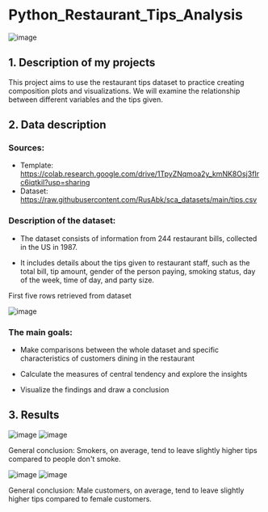 # Python_Restaurant_Tips_Analysis

![image](https://github.com/user-attachments/assets/49c22b81-b417-404f-9683-ec368b439885)

## 1. Description of my projects
This project aims to use the restaurant tips dataset to practice creating composition plots and visualizations. We will examine the relationship between different variables and the tips given.

## 2. Data description

### Sources:
- Template: https://colab.research.google.com/drive/1TpyZNqmoa2y_kmNK8Osj3fIrc6iqtkil?usp=sharing
- Dataset: https://raw.githubusercontent.com/RusAbk/sca_datasets/main/tips.csv

### Description of the dataset:
- The dataset consists of information from 244 restaurant bills, collected in the US in 1987.

- It includes details about the tips given to restaurant staff, such as the total bill, tip amount, gender of the person paying, smoking status, day of the week, time of day, and party size.

First five rows retrieved from dataset

![image](https://github.com/user-attachments/assets/875ce694-7bd6-486b-a68d-8e200f3e6326)

### The main goals:
- Make comparisons between the whole dataset and specific characteristics of customers dining in the restaurant

- Calculate the measures of central tendency and explore the insights

- Visualize the findings and draw a conclusion

## 3. Results
![image](https://github.com/user-attachments/assets/b4bcd77c-2978-484e-8df3-9683d3cef594)
![image](https://github.com/user-attachments/assets/3bd78b7a-52b0-43c2-885c-f3ef4fcc4919)

General conclusion: Smokers, on average, tend to leave slightly higher tips compared to people don't smoke.

![image](https://github.com/user-attachments/assets/1cdccf42-8794-4aac-b577-d54e34d396a4)
![image](https://github.com/user-attachments/assets/65fa266f-d76b-4192-b954-d815ffa0c4c7)

General conclusion: Male customers, on average, tend to leave slightly higher tips compared to female customers.



